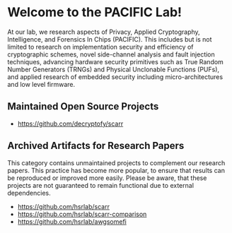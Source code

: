 # Welcome to the PACIFIC Lab!

At our lab, we research aspects of Privacy, Applied Cryptography, Intelligence, and Forensics In Chips (PACIFIC). This includes but is not limited to research on implementation security and efficiency of cryptographic schemes, novel side-channel analysis and fault injection techniques, advancing hardware security primitives such as True Random Number Generators (TRNGs) and Physical Unclonable Functions (PUFs), and applied research of embedded security including micro-architectures and low level firmware.

## Maintained Open Source Projects

* https://github.com/decryptofy/scarr

## Archived Artifacts for Research Papers

This category contains unmaintained projects to complement our research papers. This practice has become more popular, to ensure that results can be reproduced or improved more easily. Please be aware, that these projects are not guaranteed to remain functional due to external dependencies.

* https://github.com/hsrlab/scarr
* https://github.com/hsrlab/scarr-comparison
* https://github.com/hsrlab/awgsomefi

<!--

## Hi there 👋

**Here are some ideas to get you started:**

🙋‍♀️ A short introduction - what is your organization all about?
🌈 Contribution guidelines - how can the community get involved?
👩‍💻 Useful resources - where can the community find your docs? Is there anything else the community should know?
🍿 Fun facts - what does your team eat for breakfast?
🧙 Remember, you can do mighty things with the power of [Markdown](https://docs.github.com/github/writing-on-github/getting-started-with-writing-and-formatting-on-github/basic-writing-and-formatting-syntax)
-->
